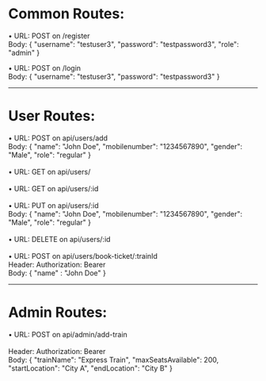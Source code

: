 # Common  Routes:

•	URL:  POST    on    /register
<br />
Body:
{
  "username": "testuser3",
  "password": "testpassword3",
  "role": "admin"
}


•	URL:  POST    on    /login
<br />
Body:
{
  "username": "testuser3",
  "password": "testpassword3"
}

-----------------------------------------------------

# User Routes:

•	URL: POST   on    api/users/add
<br />
Body:
{
"name": "John Doe",
"mobilenumber": "1234567890",
"gender": "Male",
"role": "regular"
}
<br /><br />
•	URL: GET   on     api/users/
<br /><br />
•	URL: GET   on     api/users/:id
<br /><br />
•	URL: PUT   on     api/users/:id
<br />
Body:
{
"name": "John Doe",
"mobilenumber": "1234567890",
"gender": "Male",
"role": "regular"
}
<br /><br />
•	URL: DELETE   on     api/users/:id
<br /><br />
•	URL: POST   on     api/users/book-ticket/:trainId
<br />
Header:  Authorization: Bearer <token>
<br />
Body:
{
"name" : "John Doe"
}

-------------------------------------------------------------------

# Admin Routes:

•	URL:  POST     on           api/admin/add-train     
<br />
Header:  Authorization: Bearer <token>
<br />
Body:
{
  "trainName": "Express Train",
  "maxSeatsAvailable": 200,
  "startLocation": "City A",
  "endLocation": "City B"
}
